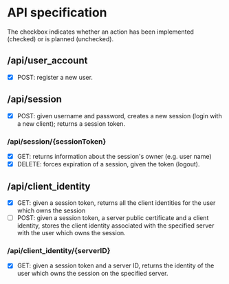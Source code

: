 # API specification

The checkbox indicates whether an action has been implemented (checked) or is planned (unchecked).

## /api/user_account
- [x] POST: register a new user.

## /api/session
- [x] POST: given username and password, creates a new session (login with a new client); returns a session token.

### /api/session/{sessionToken}
- [x] GET: returns information about the session's owner (e.g. user name)
- [x] DELETE: forces expiration of a session, given the token (logout).

## /api/client_identity
- [x] GET: given a session token, returns all the client identities for the user which owns the session
- [ ] POST: given a session token, a server public certificate and a client identity, stores the client identity associated with the specified server with the user which owns the session.

### /api/client_identity/{serverID}
- [x] GET: given a session token and a server ID, returns the identity of the user which owns the session on the specified server.

